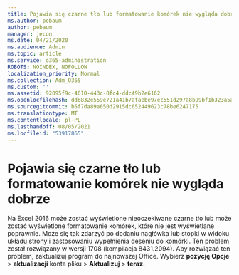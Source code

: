 ```yaml
---
title: Pojawia się czarne tło lub formatowanie komórek nie wygląda dobrze
ms.author: pebaum
author: pebaum
manager: jecon
ms.date: 04/21/2020
ms.audience: Admin
ms.topic: article
ms.service: o365-administration
ROBOTS: NOINDEX, NOFOLLOW
localization_priority: Normal
ms.collection: Adm_O365
ms.custom: ''
ms.assetid: 92095f9c-4610-443c-8fc4-ddc49b2e6162
ms.openlocfilehash: dd6832e559e721a41b7afaebe97ec551d297a8b99bf1b323a5a5680365eacfac
ms.sourcegitcommit: b5f7da89a650d2915dc652449623c78be6247175
ms.translationtype: MT
ms.contentlocale: pl-PL
ms.lasthandoff: 08/05/2021
ms.locfileid: "53917865"
---
```

# <a name="a-black-background-appears-or-cell-formatting-doesnt-look-right"></a>Pojawia się czarne tło lub formatowanie komórek nie wygląda dobrze

Na Excel 2016 może zostać wyświetlone nieoczekiwane czarne tło lub może zostać wyświetlone formatowanie komórek, które nie jest wyświetlane poprawnie. Może się tak zdarzyć po dodaniu nagłówka lub stopki w widoku układu strony i zastosowaniu wypełnienia deseniu do komórki. Ten problem został rozwiązany w wersji 1708 (kompilacja 8431.2094). Aby rozwiązać ten problem, zaktualizuj program do najnowszej Office. Wybierz **pozycję Opcje** \> **aktualizacji** konta pliku \> **Aktualizuj** \> **teraz.**
  


